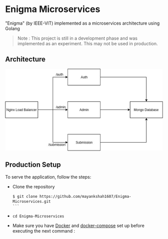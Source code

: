 # Enigma Microservices
"Enigma" (by IEEE-VIT) implemented as a microservices architecture using Golang

> Note : This project is still in a development phase and was implemented as an experiment. This may not be used in production.

## Architecture
![Architecture](docs/architecture.jpg)

## Production Setup
To serve the application, follow the steps:

* Clone the repository

  ````
  $ git clone https://github.com/mayankshah1607/Enigma-Microservices.git
  ```
  
* ```
  cd Enigma-Microservices
  ```
  
 * Make sure you have [Docker](https://docs.docker.com/v17.09/engine/installation/) and [docker-compose](https://docs.docker.com/compose/install/) set up before executing the next command :
